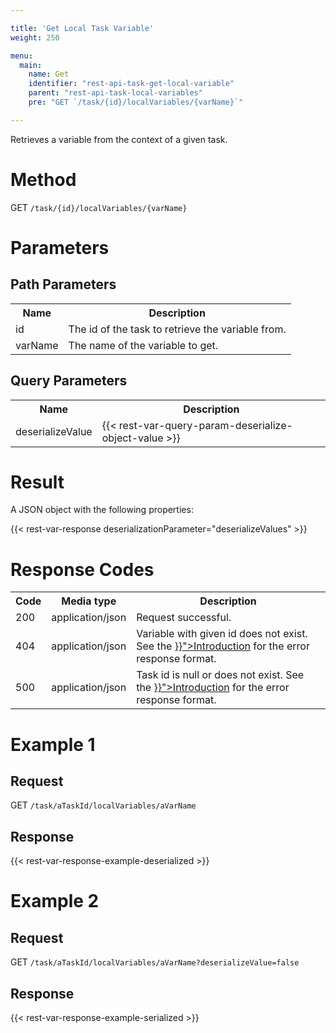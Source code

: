 ```yaml
---

title: 'Get Local Task Variable'
weight: 250

menu:
  main:
    name: Get
    identifier: "rest-api-task-get-local-variable"
    parent: "rest-api-task-local-variables"
    pre: "GET `/task/{id}/localVariables/{varName}`"

---
```



Retrieves a variable from the context of a given task.


# Method

GET `/task/{id}/localVariables/{varName}`


# Parameters
  
## Path Parameters

<table class="table table-striped">
  <tr>
    <th>Name</th>
    <th>Description</th>
  </tr>
  <tr>
    <td>id</td>
    <td>The id of the task to retrieve the variable from.</td>
  </tr>
  <tr>
    <td>varName</td>
    <td>The name of the variable to get.</td>
  </tr>
</table>

## Query Parameters

<table class="table table-striped">
  <tr>
    <th>Name</th>
    <th>Description</th>
  </tr>
  <tr>
    <td>deserializeValue</td>
    <td>
      {{< rest-var-query-param-deserialize-object-value >}}
    </td>
  </tr>
</table>

# Result

A JSON object with the following properties:

{{< rest-var-response deserializationParameter="deserializeValues" >}}

  
# Response Codes

<table class="table table-striped">
  <tr>
    <th>Code</th>
    <th>Media type</th>
    <th>Description</th>
  </tr>
  <tr>
    <td>200</td>
    <td>application/json</td>
    <td>Request successful.</td>
  </tr>
  <tr>
    <td>404</td>
    <td>application/json</td>
    <td>Variable with given id does not exist. See the <a href="{{< ref "/reference/rest/overview/_index.md#error-handling" >}}">Introduction</a> for the error response format.</td>
  </tr>
  <tr>
    <td>500</td>
    <td>application/json</td>
    <td>Task id is null or does not exist. See the <a href="{{< ref "/reference/rest/overview/_index.md#error-handling" >}}">Introduction</a> for the error response format.</td>
  </tr>
</table>


# Example 1

## Request

GET `/task/aTaskId/localVariables/aVarName`
  
## Response

{{< rest-var-response-example-deserialized >}}

# Example 2

## Request

GET `/task/aTaskId/localVariables/aVarName?deserializeValue=false`
  
## Response

{{< rest-var-response-example-serialized >}}